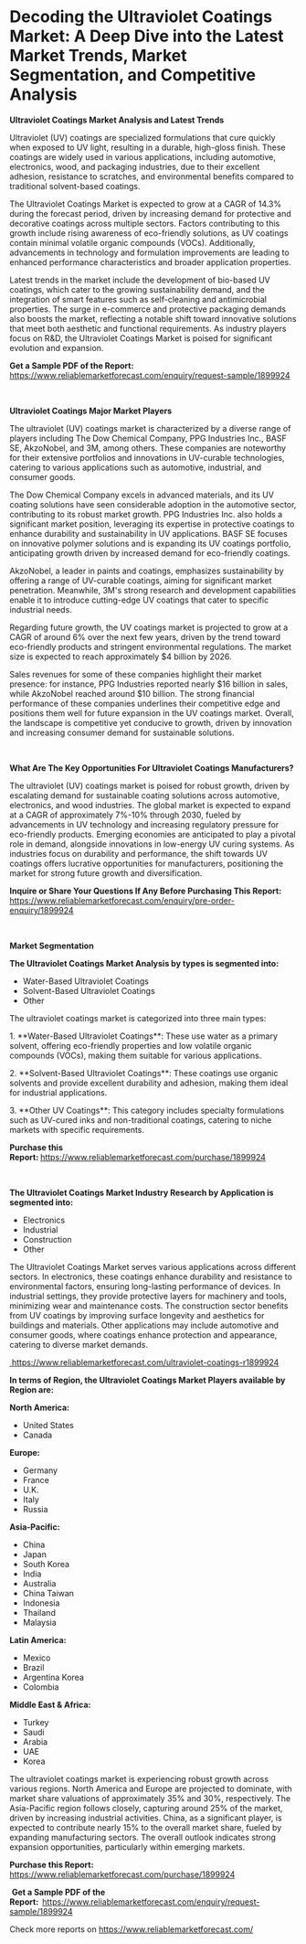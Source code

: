 <p><h1>Decoding the Ultraviolet Coatings Market: A Deep Dive into the Latest Market Trends, Market Segmentation, and Competitive Analysis</h1></p><p><strong>Ultraviolet Coatings Market Analysis and Latest Trends</strong></p>
<p><p>Ultraviolet (UV) coatings are specialized formulations that cure quickly when exposed to UV light, resulting in a durable, high-gloss finish. These coatings are widely used in various applications, including automotive, electronics, wood, and packaging industries, due to their excellent adhesion, resistance to scratches, and environmental benefits compared to traditional solvent-based coatings.</p><p>The Ultraviolet Coatings Market is expected to grow at a CAGR of 14.3% during the forecast period, driven by increasing demand for protective and decorative coatings across multiple sectors. Factors contributing to this growth include rising awareness of eco-friendly solutions, as UV coatings contain minimal volatile organic compounds (VOCs). Additionally, advancements in technology and formulation improvements are leading to enhanced performance characteristics and broader application properties.</p><p>Latest trends in the market include the development of bio-based UV coatings, which cater to the growing sustainability demand, and the integration of smart features such as self-cleaning and antimicrobial properties. The surge in e-commerce and protective packaging demands also boosts the market, reflecting a notable shift toward innovative solutions that meet both aesthetic and functional requirements. As industry players focus on R&D, the Ultraviolet Coatings Market is poised for significant evolution and expansion.</p></p>
<p><strong>Get a Sample PDF of the Report:&nbsp;</strong> <a href="https://www.reliablemarketforecast.com/enquiry/request-sample/1899924?utm_campaign=2721&utm_medium=2&utm_source=Github&utm_content=ia&utm_term=02042025&utm_id=ultraviolet-coatings">https://www.reliablemarketforecast.com/enquiry/request-sample/1899924</a></p>
<p>&nbsp;</p>
<p><strong>Ultraviolet Coatings Major Market Players</strong></p>
<p><p>The ultraviolet (UV) coatings market is characterized by a diverse range of players including The Dow Chemical Company, PPG Industries Inc., BASF SE, AkzoNobel, and 3M, among others. These companies are noteworthy for their extensive portfolios and innovations in UV-curable technologies, catering to various applications such as automotive, industrial, and consumer goods.</p><p>The Dow Chemical Company excels in advanced materials, and its UV coating solutions have seen considerable adoption in the automotive sector, contributing to its robust market growth. PPG Industries Inc. also holds a significant market position, leveraging its expertise in protective coatings to enhance durability and sustainability in UV applications. BASF SE focuses on innovative polymer solutions and is expanding its UV coatings portfolio, anticipating growth driven by increased demand for eco-friendly coatings.</p><p>AkzoNobel, a leader in paints and coatings, emphasizes sustainability by offering a range of UV-curable coatings, aiming for significant market penetration. Meanwhile, 3M's strong research and development capabilities enable it to introduce cutting-edge UV coatings that cater to specific industrial needs.</p><p>Regarding future growth, the UV coatings market is projected to grow at a CAGR of around 6% over the next few years, driven by the trend toward eco-friendly products and stringent environmental regulations. The market size is expected to reach approximately $4 billion by 2026.</p><p>Sales revenues for some of these companies highlight their market presence: for instance, PPG Industries reported nearly $16 billion in sales, while AkzoNobel reached around $10 billion. The strong financial performance of these companies underlines their competitive edge and positions them well for future expansion in the UV coatings market. Overall, the landscape is competitive yet conducive to growth, driven by innovation and increasing consumer demand for sustainable solutions.</p></p>
<p>&nbsp;</p>
<p><strong>What Are The Key Opportunities For Ultraviolet Coatings Manufacturers?</strong></p>
<p><p>The ultraviolet (UV) coatings market is poised for robust growth, driven by escalating demand for sustainable coating solutions across automotive, electronics, and wood industries. The global market is expected to expand at a CAGR of approximately 7%-10% through 2030, fueled by advancements in UV technology and increasing regulatory pressure for eco-friendly products. Emerging economies are anticipated to play a pivotal role in demand, alongside innovations in low-energy UV curing systems. As industries focus on durability and performance, the shift towards UV coatings offers lucrative opportunities for manufacturers, positioning the market for strong future growth and diversification.</p></p>
<p><strong>Inquire or Share Your Questions If Any Before Purchasing This Report:</strong> <a href="https://www.reliablemarketforecast.com/enquiry/pre-order-enquiry/1899924?utm_campaign=2721&utm_medium=2&utm_source=Github&utm_content=ia&utm_term=02042025&utm_id=ultraviolet-coatings">https://www.reliablemarketforecast.com/enquiry/pre-order-enquiry/1899924</a></p>
<p>&nbsp;</p>
<p><strong>Market Segmentation</strong></p>
<p><strong>The Ultraviolet Coatings Market Analysis by types is segmented into:</strong></p>
<p><ul><li>Water-Based Ultraviolet Coatings</li><li>Solvent-Based Ultraviolet Coatings</li><li>Other</li></ul></p>
<p><p>The ultraviolet coatings market is categorized into three main types: </p><p>1. **Water-Based Ultraviolet Coatings**: These use water as a primary solvent, offering eco-friendly properties and low volatile organic compounds (VOCs), making them suitable for various applications.</p><p>2. **Solvent-Based Ultraviolet Coatings**: These coatings use organic solvents and provide excellent durability and adhesion, making them ideal for industrial applications.</p><p>3. **Other UV Coatings**: This category includes specialty formulations such as UV-cured inks and non-traditional coatings, catering to niche markets with specific requirements.</p></p>
<p><strong>Purchase this Report:&nbsp;</strong><a href="https://www.reliablemarketforecast.com/purchase/1899924?utm_campaign=2721&utm_medium=2&utm_source=Github&utm_content=ia&utm_term=02042025&utm_id=ultraviolet-coatings">https://www.reliablemarketforecast.com/purchase/1899924</a></p>
<p>&nbsp;</p>
<p><strong>The Ultraviolet Coatings Market Industry Research by Application is segmented into:</strong></p>
<p><ul><li>Electronics</li><li>Industrial</li><li>Construction</li><li>Other</li></ul></p>
<p><p>The Ultraviolet Coatings Market serves various applications across different sectors. In electronics, these coatings enhance durability and resistance to environmental factors, ensuring long-lasting performance of devices. In industrial settings, they provide protective layers for machinery and tools, minimizing wear and maintenance costs. The construction sector benefits from UV coatings by improving surface longevity and aesthetics for buildings and materials. Other applications may include automotive and consumer goods, where coatings enhance protection and appearance, catering to diverse market demands.</p></p>
<p><a href="https://www.reliablemarketforecast.com/ultraviolet-coatings-r1899924?utm_campaign=2721&utm_medium=2&utm_source=Github&utm_content=ia&utm_term=02042025&utm_id=ultraviolet-coatings">&nbsp;https://www.reliablemarketforecast.com/ultraviolet-coatings-r1899924</a></p>
<p><strong>In terms of Region, the Ultraviolet Coatings Market Players available by Region are:</strong></p>
<p>
    <p> <strong> North America: </strong>
        <ul>
            <li>United States</li>
            <li>Canada</li>
        </ul>
        </p> 
    <p> <strong> Europe: </strong>
        <ul>
            <li>Germany</li>
            <li>France</li>
            <li>U.K.</li>
            <li>Italy</li>
            <li>Russia</li>
        </ul>
        </p> 
    <p> <strong> Asia-Pacific: </strong>
        <ul>
            <li>China</li>
            <li>Japan</li>
            <li>South Korea</li>
            <li>India</li>
            <li>Australia</li>
            <li>China Taiwan</li>
            <li>Indonesia</li>
            <li>Thailand</li>
            <li>Malaysia</li>
        </ul>
        </p> 
    <p> <strong> Latin America: </strong>
        <ul>
            <li>Mexico</li>
            <li>Brazil</li>
            <li>Argentina Korea</li>
            <li>Colombia</li>
        </ul>
        </p> 
    <p> <strong> Middle East & Africa: </strong>
        <ul>
            <li>Turkey</li>
            <li>Saudi</li>
            <li>Arabia</li>
            <li>UAE</li>
            <li>Korea</li>
        </ul>
    </p>
    </p>
<p><p>The ultraviolet coatings market is experiencing robust growth across various regions. North America and Europe are projected to dominate, with market share valuations of approximately 35% and 30%, respectively. The Asia-Pacific region follows closely, capturing around 25% of the market, driven by increasing industrial activities. China, as a significant player, is expected to contribute nearly 15% to the overall market share, fueled by expanding manufacturing sectors. The overall outlook indicates strong expansion opportunities, particularly within emerging markets.</p></p>
<p><strong>Purchase this Report: </strong><a href="https://www.reliablemarketforecast.com/purchase/1899924?utm_campaign=2721&utm_medium=2&utm_source=Github&utm_content=ia&utm_term=02042025&utm_id=ultraviolet-coatings">https://www.reliablemarketforecast.com/purchase/1899924</a></p>
<p>&nbsp;<strong>Get a Sample PDF of the Report:&nbsp;&nbsp;</strong><a href="https://www.reliablemarketforecast.com/enquiry/request-sample/1899924?utm_campaign=2721&utm_medium=2&utm_source=Github&utm_content=ia&utm_term=02042025&utm_id=ultraviolet-coatings">https://www.reliablemarketforecast.com/enquiry/request-sample/1899924</a></p>
<p><strong></strong></p>
<p>Check more reports on <a href="https://www.reliablemarketforecast.com/?utm_campaign=2721&utm_medium=2&utm_source=Github&utm_content=ia&utm_term=02042025&utm_id=ultraviolet-coatings">https://www.reliablemarketforecast.com/</a></p>